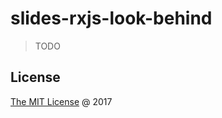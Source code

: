 # slides-rxjs-look-behind

> TODO

## License

[The MIT License](http://piecioshka.mit-license.org) @ 2017

